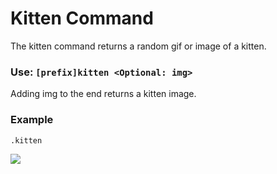 # Kitten Command

The kitten command returns a random gif or image of a kitten.

### Use: `[prefix]kitten <Optional: img>`

Adding img to the end returns a kitten image.

### Example

```
.kitten
```

![](https://cdn.discordapp.com/attachments/282295514727448587/358943414949117952/sweetpuppy.gif)

